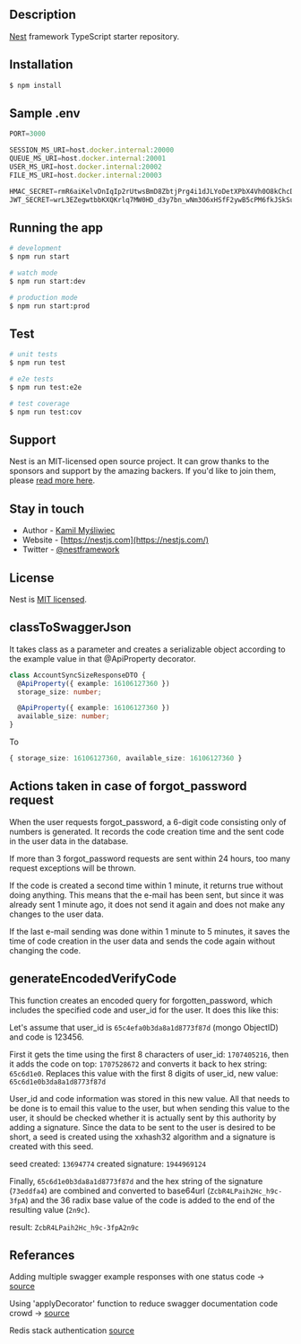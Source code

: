 ## Description

[Nest](https://github.com/nestjs/nest) framework TypeScript starter repository.

## Installation

```bash
$ npm install
```

## Sample .env

```js
PORT=3000

SESSION_MS_URI=host.docker.internal:20000
QUEUE_MS_URI=host.docker.internal:20001
USER_MS_URI=host.docker.internal:20002
FILE_MS_URI=host.docker.internal:20003

HMAC_SECRET=rmR6aiKelvDnIqIp2rUtwsBmD8ZbtjPrg4i1dJLYoDetXPbX4Vh0O8kChcD6OTfZXLh_NjOHU7ob-lA40CKudbDwXWEH5BZ7_saixeS3foxDuzvU3uskS84JdU5vmzI61TGZso_Wd6OIQH5H8gg7HFJmqbMlqCIuavqjqC-Li7M
JWT_SECRET=wrL3EZegwtbbKXQKrlq7MW0HD_d3y7bn_wNm3O6xHSfF2ywB5cPM6fkJSkSufSXsOwFr_irtRZmqTJrKIwjGZvExYVy_ewBeaJe9S2h505sYsHwl0maNEngAdEUm4D9mY7b6j3ipjtrj7wsd8BwpKrpPcoHXTjeQLMcYBdbVqtY
```

## Running the app

```bash
# development
$ npm run start

# watch mode
$ npm run start:dev

# production mode
$ npm run start:prod
```

## Test

```bash
# unit tests
$ npm run test

# e2e tests
$ npm run test:e2e

# test coverage
$ npm run test:cov
```

## Support

Nest is an MIT-licensed open source project. It can grow thanks to the sponsors and support by the amazing backers. If you'd like to join them, please [read more here](https://docs.nestjs.com/support).

## Stay in touch

- Author - [Kamil Myśliwiec](https://kamilmysliwiec.com)
- Website - [https://nestjs.com](https://nestjs.com/)
- Twitter - [@nestframework](https://twitter.com/nestframework)

## License

Nest is [MIT licensed](LICENSE).

## classToSwaggerJson

It takes class as a parameter and creates a serializable object according to the example value in that @ApiProperty decorator.

```ts
class AccountSyncSizeResponseDTO {
  @ApiProperty({ example: 16106127360 })
  storage_size: number;

  @ApiProperty({ example: 16106127360 })
  available_size: number;
}
```

To

```ts
{ storage_size: 16106127360, available_size: 16106127360 }
```

## Actions taken in case of forgot_password request

When the user requests forgot_password, a 6-digit code consisting only of numbers is generated. It records the code creation time and the sent code in the user data in the database.

If more than 3 forgot_password requests are sent within 24 hours, too many request exceptions will be thrown.

If the code is created a second time within 1 minute, it returns true without doing anything. This means that the e-mail has been sent, but since it was already sent 1 minute ago, it does not send it again and does not make any changes to the user data.

If the last e-mail sending was done within 1 minute to 5 minutes, it saves the time of code creation in the user data and sends the code again without changing the code.

## generateEncodedVerifyCode

This function creates an encoded query for forgotten_password, which includes the specified code and user_id for the user. It does this like this:

Let's assume that user_id is `65c4efa0b3da8a1d8773f87d` (mongo ObjectID) and code is 123456.

First it gets the time using the first 8 characters of user_id: `1707405216`, then it adds the code on top: `1707528672` and converts it back to hex string: `65c6d1e0`. Replaces this value with the first 8 digits of user_id, new value: `65c6d1e0b3da8a1d8773f87d`

User_id and code information was stored in this new value. All that needs to be done is to email this value to the user, but when sending this value to the user, it should be checked whether it is actually sent by this authority by adding a signature. Since the data to be sent to the user is desired to be short, a seed is created using the xxhash32 algorithm and a signature is created with this seed.

seed created: `13694774`
created signature: `1944969124`

Finally, `65c6d1e0b3da8a1d8773f87d` and the hex string of the signature (`73eddfa4`) are combined and converted to base64url (`ZcbR4LPaih2Hc_h9c-3fpA`) and the 36 radix base value of the code is added to the end of the resulting value (`2n9c`).

result: `ZcbR4LPaih2Hc_h9c-3fpA2n9c`

## Referances

Adding multiple swagger example responses with one status code -> [source](https://github.com/nestjs/swagger/issues/225#issuecomment-1741826782)

Using 'applyDecorator' function to reduce swagger documentation code crowd -> [source](https://aalonso.dev/blog/how-to-generate-generics-dtos-with-nestjsswagger-422g)

Redis stack authentication [source](https://stackoverflow.com/a/76482901)
